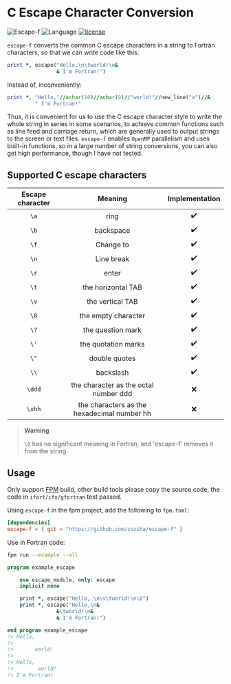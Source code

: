 # C Escape Character Conversion

![Escape-f](https://img.shields.io/badge/escape--f-v0.1.202310-blueviolet)
![Language](https://img.shields.io/badge/-Fortran-734f96?logo=fortran&logoColor=white)
[![license](https://img.shields.io/badge/License-MIT-pink)](LICENSE)

`escape-f` converts the common C escape characters in a string to Fortran characters, so that we can write code like this:

```fortran
print *, escape("Hello,\n\tworld!\n&
                & I'm Fortran!")
```

Instead of, inconveniently:

```fortran
print *, "Hello,"//achar(10)//achar(9)//"world!"//new_line("a")//&
         " I'm Fortran!"
```

Thus, it is convenient for us to use the C escape character style to write the whole string in series in some scenarios, to achieve common functions such as line feed and carriage return, which are generally used to output strings to the screen or text files.
`escape-f` enables `OpenMP` parallelism and uses built-in functions, so in a large number of string conversions, you can also get high performance, though I have not tested.

## Supported C escape characters

| Escape character | Meaning | Implementation |
| :--: | :--: | :--: |
| `\a` | ring | ✔️ |
| `\b` | backspace | ✔️ |
| `\f` | Change to | ✔️ |
| `\n` | Line break | ✔️ |
| `\r` | enter | ✔️ |
| `\t` | the horizontal TAB | ✔️ |
| `\v` | the vertical TAB | ✔️ |
| `\0` | the empty character | ✔️ |
| `\?` | the question mark | ✔️ |
| `\'` | the quotation marks | ✔️ |
| `\"` | double quotes | ✔️ |
| `\\` | backslash | ✔️ |
| `\ddd` | the character as the octal number ddd | ❌ |
| `\xhh` | the characters as the hexadecimal number hh | ❌ |

> **Warning**
>
> `\0` has no significant meaning in Fortran, and 'escape-f' removes it from the string.

## Usage

Only support [FPM][1] build, other build tools please copy the source code, the code in `ifort/ifx/gfortran` test passed.

Using `escape-f` in the fpm project, add the following to `fpm.toml`:

```toml
[dependencies]
escape-f = { git = "https://github.com/zoziha/escape-f" }
```

Use in Fortran code:

```sh
fpm run --example --all
```

```fortran
program example_escape

    use escape_module, only: escape
    implicit none

    print *, escape("Hello, \n\v\tworld!\n\0")
    print *, escape("Hello,\n&
                &\tworld!\n&
                & I'm Fortran!")

end program example_escape
!> Hello, 
!>
!>       world!
!>
!> Hello,
!>        world!
!> I'm Fortran!
```

[1]: https://github.com/fortran-lang/fpm
